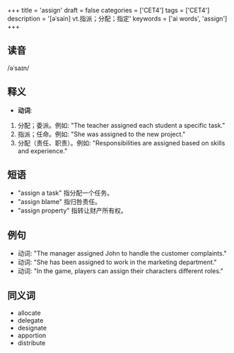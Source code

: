 +++
title = 'assign'
draft = false
categories = ['CET4']
tags = ['CET4']
description = '[əˈsain] vt.指派；分配；指定'
keywords = ['ai words', 'assign']
+++

## 读音
/əˈsaɪn/

## 释义
- **动词**:
1. 分配；委派。例如: "The teacher assigned each student a specific task." 
2. 指派；任命。例如: "She was assigned to the new project."
3. 分配（责任、职责）。例如: "Responsibilities are assigned based on skills and experience."

## 短语
- "assign a task" 指分配一个任务。
- "assign blame" 指归咎责任。
- "assign property" 指转让财产所有权。

## 例句
- 动词: "The manager assigned John to handle the customer complaints."
- 动词: "She has been assigned to work in the marketing department."
- 动词: "In the game, players can assign their characters different roles."

## 同义词
- allocate
- delegate
- designate
- apportion
- distribute
